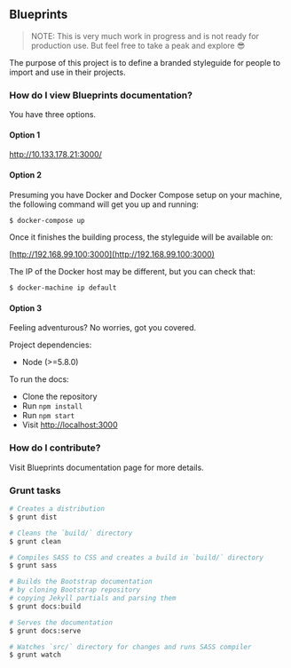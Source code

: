 Blueprints
---

> NOTE: This is very much work in progress and is not ready for production use. But feel free to take a peak and explore 😎

The purpose of this project is to define a branded styleguide for people to import and use in their projects.

### How do I view Blueprints documentation?

You have three options.

#### Option 1

http://10.133.178.21:3000/

#### Option 2

Presuming you have Docker and Docker Compose setup on your machine, the following command will get you up and running:

```bash
$ docker-compose up
```

Once it finishes the building process, the styleguide will be available on:

[http://192.168.99.100:3000](http://192.168.99.100:3000)

The IP of the Docker host may be different, but you can check that:

```bash
$ docker-machine ip default
```

#### Option 3

Feeling adventurous? No worries, got you covered.

Project dependencies:

* Node (>=5.8.0)

To run the docs:

* Clone the repository
* Run `npm install`
* Run `npm start`
* Visit [http://localhost:3000](http://localhost:3000)

### How do I contribute?

Visit Blueprints documentation page for more details.

### Grunt tasks

```bash
# Creates a distribution
$ grunt dist

# Cleans the `build/` directory
$ grunt clean

# Compiles SASS to CSS and creates a build in `build/` directory
$ grunt sass

# Builds the Bootstrap documentation
# by cloning Bootstrap repository
# copying Jekyll partials and parsing them
$ grunt docs:build

# Serves the documentation
$ grunt docs:serve

# Watches `src/` directory for changes and runs SASS compiler
$ grunt watch
```
